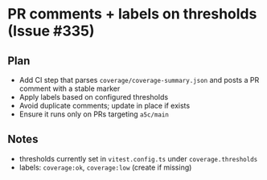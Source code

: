 # PR comments + labels on thresholds (Issue #335)

## Plan
- Add CI step that parses `coverage/coverage-summary.json` and posts a PR comment with a stable marker
- Apply labels based on configured thresholds
- Avoid duplicate comments; update in place if exists
- Ensure it runs only on PRs targeting `a5c/main`

## Notes
- thresholds currently set in `vitest.config.ts` under `coverage.thresholds`
- labels: `coverage:ok`, `coverage:low` (create if missing)
